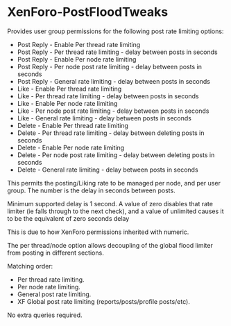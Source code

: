 XenForo-PostFloodTweaks
======================

Provides user group permissions for the following post rate limiting options:

- Post Reply - Enable Per thread rate limiting
- Post Reply - Per thread rate limiting - delay between posts in seconds
- Post Reply - Enable Per node rate limiting
- Post Reply - Per node post rate limiting - delay between posts in seconds
- Post Reply - General rate limiting - delay between posts in seconds
- Like - Enable Per thread rate limiting
- Like - Per thread rate limiting - delay between posts in seconds
- Like - Enable Per node rate limiting
- Like - Per node post rate limiting - delay between posts in seconds
- Like - General rate limiting - delay between posts in seconds
- Delete - Enable Per thread rate limiting
- Delete - Per thread rate limiting - delay between deleting posts in seconds
- Delete - Enable Per node rate limiting
- Delete - Per node post rate limiting - delay between deleting posts in seconds
- Delete - General rate limiting - delay between posts in seconds



This permits the posting/Liking rate to be managed per node, and per user group. The number is the delay in seconds between posts.

Minimum supported delay is 1 second. A value of zero disables that rate limiter (ie falls through to the next check), and a value of unlimited causes it to be the equivalent of zero seconds delay

This is due to how XenForo permissions inherited with numeric.

The per thread/node option allows decoupling of the global flood limiter from posting in different sections.

Matching order:
- Per thread rate limiting.
- Per node rate limiting.
- General post rate limiting.
- XF Global post rate limiting (reports/posts/profile posts/etc).

No extra queries required.